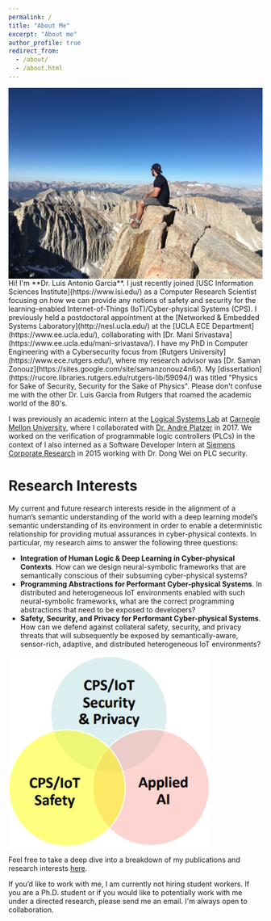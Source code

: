 ```yaml
---
permalink: /
title: "About Me"
excerpt: "About me"
author_profile: true
redirect_from: 
  - /about/
  - /about.html
---
```

<img align="center" src="images/mtwhitney.JPG">
Hi! I'm **Dr. Luis Antonio Garcia**. I just recently joined [USC Information Sciences Institute](https://www.isi.edu/) as a Computer Research Scientist focusing on how we can provide any notions of safety and security for the learning-enabled Internet-of-Things (IoT)/Cyber-physical Systems (CPS). I previously held a postdoctoral appointment at the [Networked & Embedded Systems Laboratory](http://nesl.ucla.edu/) at the [UCLA ECE Department](https://www.ee.ucla.edu/), collaborating with [Dr. Mani Srivastava](https://www.ee.ucla.edu/mani-srivastava/). I have my PhD in Computer Engineering with a Cybersecurity focus from [Rutgers University](https://www.ece.rutgers.edu/), where my research advisor was [Dr. Saman Zonouz](https://sites.google.com/site/samanzonouz4n6/). My [dissertation](https://rucore.libraries.rutgers.edu/rutgers-lib/59094/) was titled "Physics for Sake of Security, Security for the Sake of Physics". Please don't confuse me with the other Dr. Luis Garcia from Rutgers that roamed the academic world of the 80's.

I was previously an academic intern at the [Logical Systems Lab](https://www.ls.cs.cmu.edu/) at [Carnegie Mellon University](https://www.cmu.edu/), where I collaborated with [Dr. André Platzer](http://symbolaris.com/) in 2017. We worked on the verification of programmable logic controllers (PLCs) in the context of  I also interned as a Software Developer Intern at [Siemens Corporate Research](https://new.siemens.com/us/en/company/siemens-in-the-usa/princeton.html) in 2015 working with Dr. Dong Wei on PLC security.


Research Interests
======

My current and future research interests reside in the alignment of a human’s semantic understanding of the world with a deep learning model’s semantic understanding of its environment in order to enable a deterministic relationship for providing mutual assurances in cyber-physical contexts. In particular, my research aims to answer the following three questions:
* **Integration of Human Logic & Deep Learning in Cyber-physical Contexts**. How can we design
neural-symbolic frameworks that are semantically conscious of their subsuming cyber-physical systems?
* **Programming Abstractions for Performant Cyber-physical Systems**. In distributed and heterogeneous IoT environments enabled with such neural-symbolic frameworks, what are the correct programming abstractions that need to be exposed to developers?
* **Safety, Security, and Privacy for Performant Cyber-physical Systems**. How can we defend against collateral safety, security, and privacy threats that will subsequently be exposed by semantically-aware, sensor-rich, adaptive, and distributed heterogeneous IoT environments?
<img align="center" src="images/research-overview.PNG" width="400">

Feel free to take a deep dive into a breakdown of my publications and research interests [here](publications).

If you’d like to work with me, I am currently not hiring student workers.  If you are a Ph.D. student or if you would like to potentially work with me under a directed research, please send me an email. I'm always open to collaboration. 


